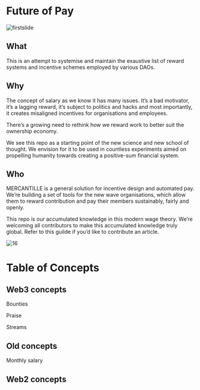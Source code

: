 # Future of Pay 

![firstslide](https://user-images.githubusercontent.com/2963432/168870504-73b18286-872a-4014-8b70-e76f1430492d.png)

## What

This is an attempt to systemise and maintain the exaustive list of reward systems and incentive schemes employed by various DAOs. 

## Why

The concept of salary as we know it has many issues. It’s a bad motivator, it’s a lagging reward, it’s subject to politics and hacks and most importantly, it creates misaligned incentives for organisations and employees. 

There’s a growing need to rethink how we reward work to better suit the ownership economy. 

We see this repo as a starting point of the new science and new school of thought. We envision for it to be used in countless experiments aimed on propelling humanity towards creating a positive-sum financial system.  

## Who

MERCANTILLE is a general solution for incentive design and automated pay. We’re building a set of tools for the new wave organisations, which allow them to reward contribution and pay their members sustainably, fairly and openly. 

This repo is our accumulated knowledge in this modern wage theory. We’re welcoming all contributors to make this accumulated knowledge truly global. Refer to this guilde if you’d like to contribute an article. 

![16](https://user-images.githubusercontent.com/2963432/168870361-57daf587-e45c-4a7a-b689-083a3dcccab3.png)


# Table of Concepts
## Web3 concepts
Bounties

Praise

Streams

## Old concepts
Monthly salary

## Web2 concepts

